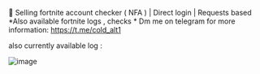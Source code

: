 🚀 Selling fortnite account checker ( NFA ) | Direct login | Requests based
*Also available fortnite logs , checks *
Dm me on telegram for more information:
https://t.me/cold_alt1

also currently available log : 

![image](https://github.com/user-attachments/assets/a60f1c45-9c64-475a-8381-a11d937510cd)

